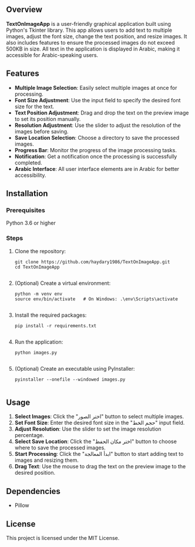 <!DOCTYPE html>
<html lang="en">
<head>
    <meta charset="UTF-8">
    <meta name="viewport" content="width=device-width, initial-scale=1.0">
</head>
<body>

<h2>Overview</h2>
<p><strong>TextOnImageApp</strong> is a user-friendly graphical application built using Python's Tkinter library. This app allows users to add text to multiple images, adjust the font size, change the text position, and resize images. It also includes features to ensure the processed images do not exceed 500KB in size. All text in the application is displayed in Arabic, making it accessible for Arabic-speaking users.</p>

<h2>Features</h2>
<ul>
    <li><strong>Multiple Image Selection</strong>: Easily select multiple images at once for processing.</li>
    <li><strong>Font Size Adjustment</strong>: Use the input field to specify the desired font size for the text.</li>
    <li><strong>Text Position Adjustment</strong>: Drag and drop the text on the preview image to set its position manually.</li>
    <li><strong>Resolution Adjustment</strong>: Use the slider to adjust the resolution of the images before saving.</li>
    <li><strong>Save Location Selection</strong>: Choose a directory to save the processed images.</li>
    <li><strong>Progress Bar</strong>: Monitor the progress of the image processing tasks.</li>
    <li><strong>Notification</strong>: Get a notification once the processing is successfully completed.</li>
    <li><strong>Arabic Interface</strong>: All user interface elements are in Arabic for better accessibility.</li>
</ul>

<h2>Installation</h2>
<h3>Prerequisites</h3>
<p>Python 3.6 or higher</p>

<h3>Steps</h3>
<ol>
    <li>Clone the repository:
        <pre><code>git clone https://github.com/haydary1986/TextOnImageApp.git
cd TextOnImageApp
        </code></pre>
    </li>
    <li>(Optional) Create a virtual environment:
        <pre><code>python -m venv env
source env/bin/activate   # On Windows: .\env\Scripts\activate
        </code></pre>
    </li>
    <li>Install the required packages:
        <pre><code>pip install -r requirements.txt
        </code></pre>
    </li>
    <li>Run the application:
        <pre><code>python images.py
        </code></pre>
    </li>
    <li>(Optional) Create an executable using PyInstaller:
        <pre><code>pyinstaller --onefile --windowed images.py
        </code></pre>
    </li>
</ol>

<h2>Usage</h2>
<ol>
    <li><strong>Select Images</strong>: Click the "اختر الصور" button to select multiple images.</li>
    <li><strong>Set Font Size</strong>: Enter the desired font size in the "حجم الخط" input field.</li>
    <li><strong>Adjust Resolution</strong>: Use the slider to set the image resolution percentage.</li>
    <li><strong>Select Save Location</strong>: Click the "اختر مكان الحفظ" button to choose where to save the processed images.</li>
    <li><strong>Start Processing</strong>: Click the "ابدأ المعالجة" button to start adding text to images and resizing them.</li>
    <li><strong>Drag Text</strong>: Use the mouse to drag the text on the preview image to the desired position.</li>
</ol>

<h2>Dependencies</h2>
<ul>
    <li>Pillow</li>
</ul>

<h2>License</h2>
<p>This project is licensed under the MIT License.</p>

</body>
</html>
